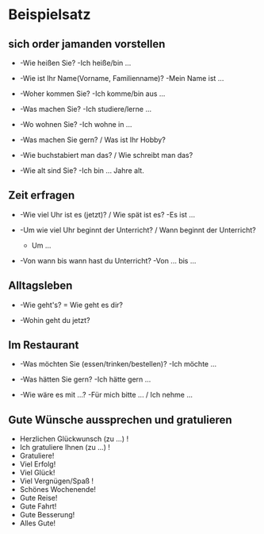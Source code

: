 # Beispielsatz

## sich order jamanden vorstellen
* -Wie heißen Sie?
  -Ich heiße/bin ...

* -Wie ist Ihr Name(Vorname, Familienname)?
  -Mein Name ist ...

* -Woher kommen Sie?
  -Ich komme/bin aus ...

* -Was machen Sie?
  -Ich studiere/lerne ...

* -Wo wohnen Sie?
  -Ich wohne in ...

* -Was machen Sie gern? / Was ist Ihr Hobby?

* -Wie buchstabiert man das? / Wie schreibt man das?

* -Wie alt sind Sie?
  -Ich bin ... Jahre alt.


## Zeit erfragen
* -Wie viel Uhr ist es (jetzt)? / Wie spät ist es?
  -Es ist ...

* -Um wie viel Uhr beginnt der Unterricht? / Wann beginnt der Unterricht?
  - Um ...

* -Von wann bis wann hast du Unterricht?
  -Von ... bis ...



## Alltagsleben
* -Wie geht's? = Wie geht es dir?

* -Wohin geht du jetzt?



## Im Restaurant
* -Was möchten Sie (essen/trinken/bestellen)?
  -Ich möchte ...

* -Was hätten Sie gern?
  -Ich hätte gern ...

* -Wie wäre es mit ...?
  -Für mich bitte ... / Ich nehme ...

## Gute Wünsche aussprechen und gratulieren
* Herzlichen Glückwunsch (zu ...) !
* Ich gratuliere Ihnen (zu ...) !
* Gratuliere!
* Viel Erfolg!
* Viel Glück!
* Viel Vergnügen/Spaß !
* Schönes Wochenende!
* Gute Reise!
* Gute Fahrt!
* Gute Besserung!
* Alles Gute!

